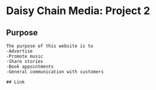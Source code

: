 # Daisy Chain Media: Project 2

## Purpose 
    The purpose of this website is to 
    -Advertise
    -Promote music 
    -Share stories
    -Book appointments
    -General communication with customers

    ## Link 
    